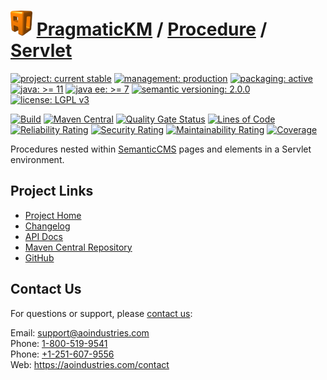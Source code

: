 # [<img src="ao-logo.png" alt="AO Logo" width="35" height="40">](https://github.com/ao-apps) [PragmaticKM](https://github.com/ao-apps/pragmatickm) / [Procedure](https://github.com/ao-apps/pragmatickm-procedure) / [Servlet](https://github.com/ao-apps/pragmatickm-procedure-servlet)

[![project: current stable](https://pragmatickm.com/ao-badges/project-current-stable.svg)](https://aoindustries.com/life-cycle#project-current-stable)
[![management: production](https://pragmatickm.com/ao-badges/management-production.svg)](https://aoindustries.com/life-cycle#management-production)
[![packaging: active](https://pragmatickm.com/ao-badges/packaging-active.svg)](https://aoindustries.com/life-cycle#packaging-active)  
[![java: &gt;= 11](https://pragmatickm.com/ao-badges/java-11.svg)](https://docs.oracle.com/en/java/javase/11/)
[![java ee: &gt;= 7](https://pragmatickm.com/ao-badges/javaee-7.svg)](https://docs.oracle.com/javaee/7/)
[![semantic versioning: 2.0.0](https://pragmatickm.com/ao-badges/semver-2.0.0.svg)](http://semver.org/spec/v2.0.0.html)
[![license: LGPL v3](https://pragmatickm.com/ao-badges/license-lgpl-3.0.svg)](https://www.gnu.org/licenses/lgpl-3.0)

[![Build](https://github.com/ao-apps/pragmatickm-procedure-servlet/workflows/Build/badge.svg?branch=1.x)](https://github.com/ao-apps/pragmatickm-procedure-servlet/actions?query=workflow%3ABuild)
[![Maven Central](https://maven-badges.herokuapp.com/maven-central/com.pragmatickm/pragmatickm-procedure-servlet/badge.svg)](https://maven-badges.herokuapp.com/maven-central/com.pragmatickm/pragmatickm-procedure-servlet)
[![Quality Gate Status](https://sonarcloud.io/api/project_badges/measure?branch=1.x&project=com.pragmatickm%3Apragmatickm-procedure-servlet&metric=alert_status)](https://sonarcloud.io/dashboard?branch=1.x&id=com.pragmatickm%3Apragmatickm-procedure-servlet)
[![Lines of Code](https://sonarcloud.io/api/project_badges/measure?branch=1.x&project=com.pragmatickm%3Apragmatickm-procedure-servlet&metric=ncloc)](https://sonarcloud.io/component_measures?branch=1.x&id=com.pragmatickm%3Apragmatickm-procedure-servlet&metric=ncloc)  
[![Reliability Rating](https://sonarcloud.io/api/project_badges/measure?branch=1.x&project=com.pragmatickm%3Apragmatickm-procedure-servlet&metric=reliability_rating)](https://sonarcloud.io/component_measures?branch=1.x&id=com.pragmatickm%3Apragmatickm-procedure-servlet&metric=Reliability)
[![Security Rating](https://sonarcloud.io/api/project_badges/measure?branch=1.x&project=com.pragmatickm%3Apragmatickm-procedure-servlet&metric=security_rating)](https://sonarcloud.io/component_measures?branch=1.x&id=com.pragmatickm%3Apragmatickm-procedure-servlet&metric=Security)
[![Maintainability Rating](https://sonarcloud.io/api/project_badges/measure?branch=1.x&project=com.pragmatickm%3Apragmatickm-procedure-servlet&metric=sqale_rating)](https://sonarcloud.io/component_measures?branch=1.x&id=com.pragmatickm%3Apragmatickm-procedure-servlet&metric=Maintainability)
[![Coverage](https://sonarcloud.io/api/project_badges/measure?branch=1.x&project=com.pragmatickm%3Apragmatickm-procedure-servlet&metric=coverage)](https://sonarcloud.io/component_measures?branch=1.x&id=com.pragmatickm%3Apragmatickm-procedure-servlet&metric=Coverage)

Procedures nested within [SemanticCMS](https://github.com/ao-apps/semanticcms) pages and elements in a Servlet environment.

## Project Links
* [Project Home](https://pragmatickm.com/procedure/servlet/)
* [Changelog](https://pragmatickm.com/procedure/servlet/changelog)
* [API Docs](https://pragmatickm.com/procedure/servlet/apidocs/)
* [Maven Central Repository](https://search.maven.org/artifact/com.pragmatickm/pragmatickm-procedure-servlet)
* [GitHub](https://github.com/ao-apps/pragmatickm-procedure-servlet)

## Contact Us
For questions or support, please [contact us](https://aoindustries.com/contact):

Email: [support@aoindustries.com](mailto:support@aoindustries.com)  
Phone: [1-800-519-9541](tel:1-800-519-9541)  
Phone: [+1-251-607-9556](tel:+1-251-607-9556)  
Web: https://aoindustries.com/contact
